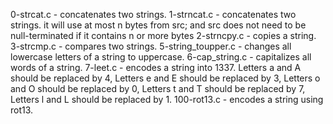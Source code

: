 0-strcat.c - concatenates two strings.
1-strncat.c - concatenates two strings. it will use at most n bytes from src; and src does not need to be null-terminated if it contains n or more bytes
2-strncpy.c - copies a string.
3-strcmp.c - compares two strings.
5-string_toupper.c - changes all lowercase letters of a string to uppercase.
6-cap_string.c - capitalizes all words of a string.
7-leet.c - encodes a string into 1337. Letters a and A should be replaced by 4, Letters e and E should be replaced by 3, Letters o and O should be replaced by 0, Letters t and T should be replaced by 7, Letters l and L should be replaced by 1.
100-rot13.c - encodes a string using rot13.
